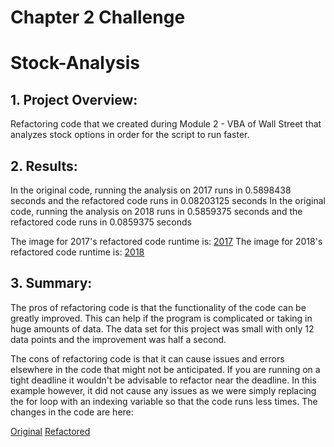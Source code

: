 # Chapter 2 Challenge 

# Stock-Analysis

## 1. Project Overview:

Refactoring code that we created during Module 2 - VBA of Wall Street that analyzes stock options in order for the script to run faster. 

## 2. Results:

In the original code, running the analysis on 2017 runs in 0.5898438 seconds and the refactored code runs in 0.08203125 seconds
In the original code, running the analysis on 2018 runs in 0.5859375 seconds and the refactored code runs in 0.0859375 seconds

The image for 2017's refactored code runtime is: [2017](VBA_Challenge_2017.PNG)
The image for 2018's refactored code runtime is: [2018](VBA_Challenge_2018.PNG)

## 3. Summary:

The pros of refactoring code is that the functionality of the code can be greatly improved. This can help if the program is complicated or taking in huge amounts of data.
The data set for this project was small with only 12 data points and the improvement was half a second.

The cons of refactoring code is that it can cause issues and errors elsewhere in the code that might not be anticipated. If you are running on a tight deadline it wouldn't be 
advisable to refactor near the deadline. In this example however, it did not cause any issues as we were simply replacing the for loop with an indexing variable so that the code
runs less times. The changes in the code are here:

[Original](https://github.com/nickferrar/stock-analysis/blob/main/Original%20loop.PNG)
[Refactored](https://github.com/nickferrar/stock-analysis/blob/main/Refactored%20Loop.PNG)


